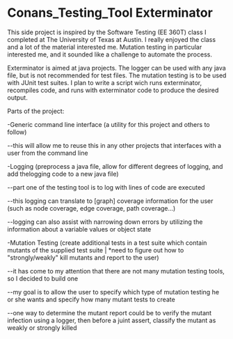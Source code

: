 # Conans_Testing_Tool Exterminator

This side project is inspired by the Software Testing (EE 360T) class I completed at The University of Texas at Austin. I really enjoyed the class and a lot of the material interested me. Mutation testing in particular interested me, and it sounded like a challenge to automate the process.

Exterminator is aimed at java projects. The logger can be used with any java file, but is not recommended for test files. The mutation testing is to be used with JUnit test suites. I plan to write a script wich runs exterminator, recompiles code, and runs with exterminator code to produce the desired output.

Parts of the project:

-Generic command line interface (a utility for this project and others to follow)

--this will allow me to reuse this in any other projects that interfaces with a user from the command line


-Logging (preprocess a java file, allow for different degrees of logging, and add thelogging code to a new java file)

--part one of the testing tool is to log with lines of code are executed

--this logging can translate to [graph] coverage information for the user (such as node coverage, edge coverage, path coverage...)

--logging can also assist with narrowing down errors by utilizing the information about a variable values or object state


-Mutation Testing (create additional tests in a test suite which contain mutants of the supplied test suite | *need to figure out how to "strongly/weakly" kill mutants and report to the user)

--it has come to my attention that there are not many mutation testing tools, so I decided to build one

--my goal is to allow the user to specify which type of mutation testing he or she wants and specify how many mutant tests to create

--one way to determine the mutant report could be to verify the mutant infection using a logger, then before a juint assert, classify the mutant as weakly or strongly killed


